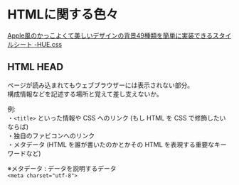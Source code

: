 # HTMLに関する色々

[Apple風のかっこよくて美しいデザインの背景49種類を簡単に実装できるスタイルシート -HUE.css](https://coliss.com/articles/build-websites/operation/css/gradient-background-hue-css.html)

## HTML HEAD

ページが読み込まれてもウェブブラウザーには表示されない部分。  
構成情報などを記述する場所と覚えて差し支えないか。  

例:  
・`<title>` といった情報や CSS へのリンク (もし HTML を CSS で修飾したいならば)  
・独自のファビコンへのリンク  
・メタデータ (HTML を誰が書いたのかとかその HTML を表現する重要なキーワードなど)  

※メタデータ : データを説明するデータ  
`<meta charset="utf-8">`
